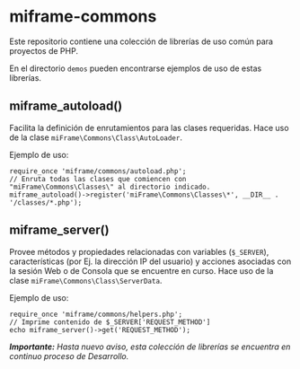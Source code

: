 # miframe-commons

Este repositorio contiene una colección de librerías de uso común para proyectos de PHP.

En el directorio `demos` pueden encontrarse ejemplos de uso de estas librerías.

## miframe_autoload()

Facilita la definición de enrutamientos para las clases requeridas. Hace uso de la clase `miFrame\Commons\Class\AutoLoader`.

Ejemplo de uso:
````
require_once 'miframe/commons/autoload.php';
// Enruta todas las clases que comiencen con "miFrame\Commons\Classes\" al directorio indicado.
miframe_autoload()->register('miFrame\Commons\Classes\*', __DIR__ . '/classes/*.php');
````

## miframe_server()

Provee métodos y propiedades relacionadas con variables (`$_SERVER`), características (por Ej. la dirección IP del usuario) y acciones asociadas con la sesión Web o de Consola que se encuentre en curso. Hace uso de la clase `miFrame\Commons\Class\ServerData`.

Ejemplo de uso:
````
require_once 'miframe/commons/helpers.php';
// Imprime contenido de $_SERVER['REQUEST_METHOD']
echo miframe_server()->get('REQUEST_METHOD');
````

**_Importante:_**
_Hasta nuevo aviso, esta colección de librerías se encuentra en continuo proceso de Desarrollo._